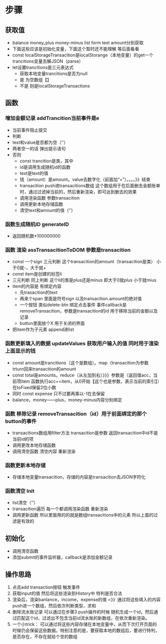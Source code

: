 # 步骤

## 获取值

- balance money_plus money-minus list form text amount分别获取
- 下面这些应该是初始化变量，下面这个暂时还不能理解 等后面看看
- const localStorageTransacition是localStorange（本地变量）的get一个trancitions变量去解JSON（parse）
- let设置trancitions是三元表达式
  - 获取本地变量trancitions是否为null
  - 是 为空数组【】
  - 不是 则是localStorageTransactions

## 函数

### 增加金额记录 addTrancition当前事件是e

- 当前事件阻止提交
- 判断
- text和value是否都为空（‘’）
- 两者空一的话 弹出提示语句
- 否则
  - const trancition是类，其中
  - id是调用生成随机id的函数
  - text是text的值
  - 钱（amount）是amount。value去数字化（前面加“+”）。。。。》》结束
  - transacition push进transacitions数组 这个数组用于在后面删去金额账单时，通过过滤掉当前的，然后重新渲染，即可达到删去的效果
  - 调用渲染函数 参数transacition
  - 调用更新本地存储函数
  - 清空text和amount的值（‘’）

### 函数生成随机ID generateID

- 返回随机数*100000000

### 函数 渲染 assTransacitionToDOM 参数是transacition

- const 一个sign 三元判断 这个transacition的amount（transacition是类） 小于0就-，大于就+
- const item是创建的标签li
- 三元判断 同上判断 这个li的类是plus还是minus 即大于0就plus 小于就mius
- item的内容是 有绑定内容
  - 先trasacition的text
  - 再来个span 里面是符号sign 以及transacition.amount的绝对值
  - 一个按钮 类似delete-btn 绑定点击事件 事件callback是removeTransacition，参数是transacition的id 用于移除当前的金额以及记录
  - button里面放个X 用于关闭的界面
- 把item作为子元素 append进list

### 函数更新填入的数据 updateValues 获取用户输入的值 同时用于渲染上面显示的钱

- const amount是trancitions（这个是数组）。map（transacition为参数 trturn回来transacition的amount
- const total是amounts。reduce（从左加到右）》》》参数是（返回值acc，当前项item   函数执行acc+=item，从0开始【这个也是参数，表示当前的索引】）在toFixed保留2位小数
- 同时 const expense 只不过要再乘以-1在去保留
- balance，money——plus，money-minus内容分别绑定

### 函数 移除记录 removeTransacition（id）用于前面绑定的那个button的事件

- transacitions数组用filter方法 transacition是参数 返回transacition中id不是当前id的项
- 调用更改本地存储函数
- 调用清空函数 清空内容 重新渲染

### 函数更新本地存储

- 存储本地变量transacition，存储的内容是transacition去JSON字符化

### 函数清空 Init

- list清空（‘’）
- transacition遍历 每一个都调用渲染函数 重新渲染
- 调用更新函数 所以里面用的的就是数组transacitions中的元素 所以上面的过滤是有效的

## 初始化

- 调用清空函数
- 添加submit的事件监听器，callback是添加金额记录

## 操作思路

1. 点击add transaction按钮 触发事件
2. 获取input的值 然后将这些渲染到HIstory中 特判是否合法
3. 渲染后，渲染banlance，income，expense的值 =》》通过将这些填入的内容push进一个数组，然后依次判断类型，求和
4. 删除流水账记录 可以通过在步骤3 push操作的时候 随机生成一个id，然后通过匹配这个id，过滤出不包含当前id流水账的新数组，在依次重新渲染。
5. 一个小trick： 可以通过将这些内容存储在本地变量中，从而下次打开页面的时候仍会保留这些数据。特别注意的是，要获取本地的数组后，要进行特判，是否存在，不存在就给个空的数组
